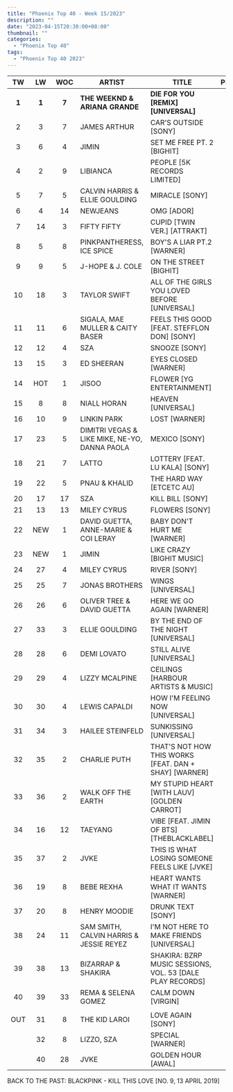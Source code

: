 ```yaml
---
title: "Phoenix Top 40 - Week 15/2023"
description: ""
date: "2023-04-15T20:30:00+08:00"
thumbnail: ""
categories:
  - "Phoenix Top 40"
tags:
  - "Phoenix Top 40 2023"
---
```

<!--more-->
|TW|LW|WOC|ARTIST|TITLE|PEAK|
|:----:|:----:|:----:|----|----|:----:|
|**1**|**1**|**7**|**THE WEEKND & ARIANA GRANDE**|**DIE FOR YOU [REMIX] [UNIVERSAL]**|**1**|
|2|3|7|JAMES ARTHUR|CAR'S OUTSIDE [SONY]|2|
|3|6|4|JIMIN|SET ME FREE PT. 2 [BIGHIT]|3|
|4|2|9|LIBIANCA|PEOPLE [5K RECORDS LIMITED]|1|
|5|7|5|CALVIN HARRIS & ELLIE GOULDING|MIRACLE [SONY]|5|
|6|4|14|NEWJEANS|OMG [ADOR]|1|
|7|14|3|FIFTY FIFTY|CUPID [TWIN VER.] [ATTRAKT]|7|
|8|5|8|PINKPANTHERESS, ICE SPICE|BOY'S A LIAR PT.2 [WARNER]|5|
|9|9|5|J-HOPE & J. COLE|ON THE STREET [BIGHIT]|9|
|10|18|3|TAYLOR SWIFT|ALL OF THE GIRLS YOU LOVED BEFORE [UNIVERSAL]|10|
|11|11|6|SIGALA, MAE MULLER & CAITY BASER|FEELS THIS GOOD [FEAT. STEFFLON DON] [SONY]|11|
|12|12|4|SZA|SNOOZE [SONY]|12|
|13|15|3|ED SHEERAN|EYES CLOSED [WARNER]|13|
|14|HOT|1|JISOO|FLOWER [YG ENTERTAINMENT]|14|
|15|8|8|NIALL HORAN|HEAVEN [UNIVERSAL]|8|
|16|10|9|LINKIN PARK|LOST [WARNER]|4|
|17|23|5|DIMITRI VEGAS & LIKE MIKE, NE-YO, DANNA PAOLA|MEXICO [SONY]|17|
|18|21|7|LATTO|LOTTERY [FEAT. LU KALA] [SONY]|18|
|19|22|5|PNAU & KHALID|THE HARD WAY [ETCETC AU]|19|
|20|17|17|SZA|KILL BILL [SONY]|1|
|21|13|13|MILEY CYRUS|FLOWERS [SONY]|1|
|22|NEW|1|DAVID GUETTA, ANNE-MARIE & COI LERAY|BABY DON'T HURT ME [WARNER]|22|
|23|NEW|1|JIMIN|LIKE CRAZY [BIGHIT MUSIC]|23|
|24|27|4|MILEY CYRUS|RIVER [SONY]|24|
|25|25|7|JONAS BROTHERS|WINGS [UNIVERSAL]|25|
|26|26|6|OLIVER TREE & DAVID GUETTA|HERE WE GO AGAIN [WARNER]|26|
|27|33|3|ELLIE GOULDING|BY THE END OF THE NIGHT [UNIVERSAL]|27|
|28|28|6|DEMI LOVATO|STILL ALIVE [UNIVERSAL]|28|
|29|29|4|LIZZY MCALPINE|CEILINGS [HARBOUR ARTISTS & MUSIC]|29|
|30|30|4|LEWIS CAPALDI|HOW I'M FEELING NOW [UNIVERSAL]|30|
|31|34|3|HAILEE STEINFELD|SUNKISSING [UNIVERSAL]|31|
|32|35|2|CHARLIE PUTH|THAT'S NOT HOW THIS WORKS [FEAT. DAN + SHAY] [WARNER]|32|
|33|36|2|WALK OFF THE EARTH|MY STUPID HEART [WITH LAUV] [GOLDEN CARROT]|33|
|34|16|12|TAEYANG|VIBE [FEAT. JIMIN OF BTS] [THEBLACKLABEL]|4|
|35|37|2|JVKE|THIS IS WHAT LOSING SOMEONE FEELS LIKE [JVKE]|35|
|36|19|8|BEBE REXHA|HEART WANTS WHAT IT WANTS [WARNER]|19|
|37|20|8|HENRY MOODIE|DRUNK TEXT [SONY]|20|
|38|24|11|SAM SMITH, CALVIN HARRIS & JESSIE REYEZ|I'M NOT HERE TO MAKE FRIENDS [UNIVERSAL]|8|
|39|38|13|BIZARRAP & SHAKIRA|SHAKIRA: BZRP MUSIC SESSIONS, VOL. 53 [DALE PLAY RECORDS]|2|
|40|39|33|REMA & SELENA GOMEZ|CALM DOWN [VIRGIN]|2|
|||||||
OUT|31|8|THE KID LAROI|LOVE AGAIN [SONY]|17|
||32|8|LIZZO, SZA|SPECIAL [WARNER]|18|
||40|28|JVKE|GOLDEN HOUR [AWAL]|6|

BACK TO THE PAST: BLACKPINK - KILL THIS LOVE [NO. 9, 13 APRIL 2019]